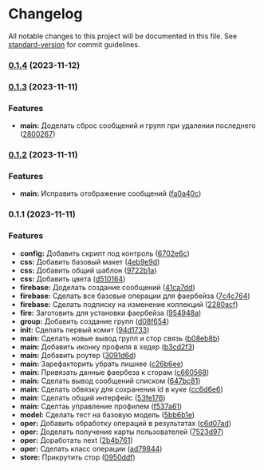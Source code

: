 # Changelog

All notable changes to this project will be documented in this file. See [standard-version](https://github.com/conventional-changelog/standard-version) for commit guidelines.

### [0.1.4](https://github.com/kosukhin/weather-app/compare/v0.1.3...v0.1.4) (2023-11-12)

### [0.1.3](https://github.com/kosukhin/weather-app/compare/v0.1.2...v0.1.3) (2023-11-11)


### Features

* **main:** Доделать сброс сообщений и групп при удалении последнего ([2800267](https://github.com/kosukhin/weather-app/commit/2800267f21a342b66a1849b5b9c89a5d072b4338))

### [0.1.2](https://github.com/kosukhin/weather-app/compare/v0.1.1...v0.1.2) (2023-11-11)


### Features

* **main:** Исправить отображение сообщений ([fa0a40c](https://github.com/kosukhin/weather-app/commit/fa0a40c1be70af27a7b107b5ab95c9e4e8b9afe2))

### 0.1.1 (2023-11-11)


### Features

* **config:** Добавить скрипт под контроль ([6702e6c](https://github.com/kosukhin/weather-app/commit/6702e6c22631a4ba5f3b9df2426cec4ff9249dda))
* **css:** Добавить базовый макет ([4eb9e9d](https://github.com/kosukhin/weather-app/commit/4eb9e9da2809395d6e57a3c6afeeaea9d412ebc1))
* **css:** Добавить общий шаблон ([9722b1a](https://github.com/kosukhin/weather-app/commit/9722b1a1baaee9f9673a2632e2bfc36fd4311445))
* **css:** Добавить цвета ([d510164](https://github.com/kosukhin/weather-app/commit/d510164de645e17ad333b86a8e517fc5aaf62bdd))
* **firebase:** Доделать создание сообщений ([41ca7dd](https://github.com/kosukhin/weather-app/commit/41ca7dd2dc00a899c9c6294a20dce3068aec3d65))
* **firebase:** Сделать все базовые операции для фаербейза ([7c4c764](https://github.com/kosukhin/weather-app/commit/7c4c7641ca37c369016acfe08552d4457e8752a4))
* **firebase:** Сделать подписку на изменение коллекций ([2280acf](https://github.com/kosukhin/weather-app/commit/2280acf80b55bc4e0f4df6cf2734d4debadc0e64))
* **fire:** Заготовить для установки фаербейза ([954948a](https://github.com/kosukhin/weather-app/commit/954948a470fb009094a3c163a7f4e33c10f95dc4))
* **group:** Добавить создание групп ([d08f654](https://github.com/kosukhin/weather-app/commit/d08f6549bed43b450412bb3bf386f2a86c178b2b))
* **init:** Сделать первый комит ([94d1733](https://github.com/kosukhin/weather-app/commit/94d17332d8480514192a5e69ae0deee89ab6e831))
* **main:** Cделать новые вывод групп и стор связь ([b08eb8b](https://github.com/kosukhin/weather-app/commit/b08eb8bd0470fa19a2ad9e4f7fd38bae19fabdc3))
* **main:** Добавить иконку профиля в хедер ([b3cd2f3](https://github.com/kosukhin/weather-app/commit/b3cd2f385aa7464c7b3c7b8347efdedfe844a26f))
* **main:** Добавить роутер ([3091d6d](https://github.com/kosukhin/weather-app/commit/3091d6d720c0ba9dbe8bebca60f8f204b0588fe2))
* **main:** Зарефакторить убрать лишнее ([c26b6ee](https://github.com/kosukhin/weather-app/commit/c26b6eebd0d894be63a3d055821d4437dac870de))
* **main:** Привязать данные фаербеза к сторам ([c660568](https://github.com/kosukhin/weather-app/commit/c66056848bde069a4c675e9830a5d25c906edcff))
* **main:** Сделать вывод сообщений списком ([647bc81](https://github.com/kosukhin/weather-app/commit/647bc81988243bf67002db9a647092a382fb9269))
* **main:** Сделать обвязку для сохранения id в куке ([cc6d6e6](https://github.com/kosukhin/weather-app/commit/cc6d6e6e6504982b0aae0ae6fe8cdb8dcaf80e30))
* **main:** Сделать общий интерфейс ([53fe176](https://github.com/kosukhin/weather-app/commit/53fe176d7a1a8f468a8a56c1dba02f24ade8ee40))
* **main:** Сделтаь управление профилем ([f537a61](https://github.com/kosukhin/weather-app/commit/f537a61e7082704294b3361204cb9fe7c04a9c0b))
* **model:** Сделать тест на базовую модель ([5bb6b1e](https://github.com/kosukhin/weather-app/commit/5bb6b1e1541b3c7e90ed939863d49c9d2536ded2))
* **oper:** Добавить обработку операций в результатах ([c6d07ad](https://github.com/kosukhin/weather-app/commit/c6d07ad7b333ff6c7640c95fa60d3d4ffc44b69b))
* **oper:** Доделать получение карты пользователей ([7523d97](https://github.com/kosukhin/weather-app/commit/7523d974e7810e0df09c07ed05aa3ccce8acffdf))
* **oper:** Доработать next ([2b4b761](https://github.com/kosukhin/weather-app/commit/2b4b7619287d8edd74f812e25192dc31e303d4c1))
* **oper:** Сделать класс операции ([ad79844](https://github.com/kosukhin/weather-app/commit/ad7984448e15598a831505e6d4a08bffb071cea6))
* **store:** Прикрутить стор ([0950ddf](https://github.com/kosukhin/weather-app/commit/0950ddfeba7b322c22188631f490b4126844a0c8))
